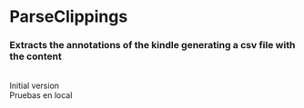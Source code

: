 # ParseClippings
<h3>Extracts the annotations of the kindle generating a csv file with the content</h3>
<br>Initial version
<br>Pruebas en local
